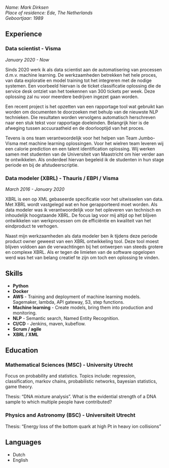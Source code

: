 _Name: Mark Dirksen  
Place of residence: Ede, The Netherlands  
Geboortjaar: 1989_  

## Experience
### Data scientist - Visma  
_January 2020 - Now_

Sinds 2020 werk ik als data scientist aan de automatisering van processen d.m.v. machine learning. De werkzaamheden betrekken het hele proces, van data exploratie en model training tot het integreren met de nodige systemen. Een voorbeeld hiervan is de ticket classificatie oplossing die de service desk ontziet van het toekennen van 300 tickets per week. Deze oplossing zal nu voor meerdere bedrijven ingezet gaan worden.  

Een recent project is het opzetten van een rapportage tool wat gebruikt kan worden om documenten te doorzoeken met behulp van de nieuwste NLP technieken. Die resultaten worden vervolgens automatisch herschreven naar een stuk tekst voor rapportage doeleinden. Belangrijk hier is de afweging tussen accuuraatheid en de doorlooptijd van het proces. 

Tevens is ons team verantwoordelijk voor het helpen van Team Jumbo-Visma met machine learning oplossingen. Voor het wielren team leveren wij een calorie prediction en een talent identification oplossing. Wij werken samen met studenten van de Universiteit van Maastricht om hier verder aan te ontwikkelen. Als onderdeel hiervan begeleid ik de studenten in hun stage periode en bij de afstudeerscriptie. 

### Data modeler (XBRL) - Thauris / EBPI / Visma  
_March 2016 - January 2020_

XBRL is een op XML gebaseerde specificatie voor het uitwisselen van data. Met XBRL wordt vastgelegd wat en hoe gerapporteerd moet worden. Als data modeler was ik verantwoordelijk voor het opleveren van technisch en inhoudelijk hoogstaande XBRL. De focus lag voor mij altijd op het blijven ontwikkelen van werkprocessen om de efficiëntie en kwaliteit van het eindproduct te verhogen.

Naast mijn werkzaamheden als data modeler ben ik tijdens deze periode product owner geweest van een XBRL ontwikkeling tool. Deze tool moest blijven voldoen aan de verwachtingen bij het ontwerpen van steeds grotere en complexe XBRL. Als er tegen de limieten van de software opgelopen werd was het van belang creatief te zijn om toch een oplossing te vinden.

## Skills
- **Python**  
- **Docker**  
- **AWS** - Training and deployment of machine learning models. Sagemaker, lambda, API gateway, S3, step functions.
- **Machine learning** - Create models, bring them into production and monitoring.
- **NLP** - Semantic search, Named Entity Recognition.
- **CI/CD** - Jenkins, maven, kubeflow. 
- **Scrum / agile**  
- **XBRL / XML**

## Education
### Mathematical Sciences (MSC) - University Utrecht
Focus on probability and statistics. Topics include: regression, classification, markov chains, probabilistic networks, bayesian statistics, game theory.  

Thesis: “DNA mixture analysis”. What is the evidential strength of a DNA sample to which multiple people have contributed?

### Physics and Astronomy (BSC) - Universiteit Utrecht
Thesis: “Energy loss of the bottom quark at high Pt in heavy ion collisions” 

## Languages
- Dutch  
- English  
